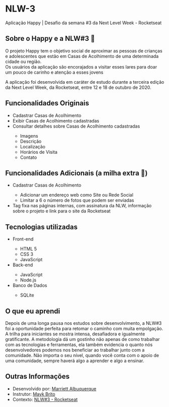 # NLW-3
Aplicação Happy | Desafio da semana #3 da Next Level Week - Rocketseat
<br>
<h2>Sobre o Happy e a NLW#3 🚀</h2>
<p>O projeto Happy tem o objetivo social de aproximar as pessoas de crianças e adolescentes que estão em Casas de Acolhimento de uma determinada cidade ou região.
<br>Os usuários da aplicação são encorajados a visitar esses lares para doar um pouco de carinho e atenção a esses jovens</p>
<p>A aplicação foi desenvolvida em caráter de estudo durante a terceira edição da Next Level Week, da Rocketseat, entre 12 e 18 de outubro de 2020.</p>

<h2>Funcionalidades Originais</h2>
<ul>
    <li>Cadastrar Casas de Acolhimento</li>
    <li>Exibir Casas de Acolhimento cadastradas</li>
    <li>Consultar detalhes sobre Casas de Acolhimento cadastradas</li>
    <ul>
        <li>Imagens</li>
        <li>Descrição</li>
        <li>Localização</li>
        <li>Horários de Visita</li>
        <li>Contato</li>
    </ul>
</ul>

<h2>Funcionalidades Adicionais (a milha extra 🚀)</h2>
<ul>
    <li>Cadastrar Casas de Acolhimento</li>
    <ul>
        <li>Adicionar um endereço web como Site ou Rede Social</li>
        <li>Limitar a 6 o número de fotos que podem ser enviadas</li>
    </ul>
    <li>Tag fixa nas páginas internas, com assinatura da NLW, informação sobre o projeto e link para o site da Rocketseat</li>
</ul>

<h2>Tecnologias utilizadas</h2>
<ul>
    <li>Front-end</li>
    <ul>
        <li>HTML 5</li>
        <li>CSS 3</li>
        <li>JavaScript</li>
    </ul>
    <li>Back-end</li>
    <ul>
        <li>JavaScript</li>
        <li>Node.js</li>
    </ul>
    <li>Banco de Dados</li>
    <ul>
        <li>SQLite</li>
    </ul>
</ul>


<h2>O que eu aprendi</h2>
<p>Depois de uma longa pausa nos estudos sobre desenvolvimento, a NLW#3 foi a oportunidade perfeita para retomar o caminho com muita empolgação. A trilha para iniciantes se mostra intensa, desafiadora e igualmente gratificante. A metodologia dá um gostinho não apenas de como trabalhar com as tecnologias e ferramentas, ela também evidencia o quanto nós desenvolvedores podemos nos beneficiar ao trabalhar junto com a comunidade. Não importa o seu nível, quando você conta com o apoio de uma comunidade, sempre haverá algo a aprender e algo a ensinar.</p>

<h2>Outras Informações</h2>
<ul>
    <li>Desenvolvido por: <a href="https://github.com/marriett" target="_BLANK">Marriett Albuquerque</a> </li>
    <li>Instrutor: <a href="https://github.com/maykbrito" target="_BLANK"> Mayk Brito</a></li>
    <li>Contexto: <a href="https://rocketseat.com.br/" target="_BLANK"> NLW#3 - Rocketseat</a></li>
</ul>


